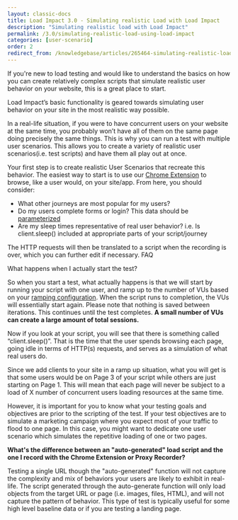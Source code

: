 ```yaml
---
layout: classic-docs
title: Load Impact 3.0 - Simulating realistic Load with Load Impact
description: "Simulating realistic load with Load Impact"
permalink: /3.0/simulating-realistic-load-using-load-impact
categories: [user-scenario]
order: 2
redirect_from: /knowledgebase/articles/265464-simulating-realistic-load-using-load-impact
---
```



If you're new to load testing and would like to understand the basics on how you can create relatively complex scripts that simulate realistic user behavior on your website, this is a great place to start.

Load Impact’s basic functionality is geared towards simulating user behavior on your site in the most realistic way possible.

In a real-life situation, if you were to have concurrent users on your website at the same time, you probably won’t have all of them on the same page doing precisely the same things. This is why you can run a test with multiple user scenarios. This allows you to create a variety of realistic user scenarios(i.e. test scripts) and have them all play out at once.

Your first step is to create realistic User Scenarios that recreate this behavior.  The easiest way to start is to use our [Chrome Extension](load-impact-chrome-extension) to browse, like a user would, on your site/app.  From here, you should consider:

- What other journeys are most popular for my users?
- Do my users complete forms or login? This data should be [parameterized](data-stores)
- Are my sleep times representative of real user behavior? i.e. Is client.sleep() included at appropriate parts of your script/journey


The HTTP requests will then be translated to a script when the recording is over, which you can further edit if necessary.
FAQ

What happens when I actually start the test?

So when you start a test, what actually happens is that we will start by running your script with one user, and ramp up to the number of VUs based on your [ramping configuration](ramping-configurations).  When the script runs to completion, the VUs will essentially start again.  Please note that nothing is saved between iterations. This continues until the test completes.  **A small number of VUs can create a large amount of total sessions.**

Now if you look at your script, you will see that there is something called “client.sleep()”. That is the time that the user spends browsing each page, going idle in terms of HTTP(s) requests, and serves as a simulation of what real users do.

Since we add clients to your site in a ramp up situation, what you will get is that some users would be on Page 3 of your script while others are just starting on Page 1. This will mean that each page will never be subject to a load of X number of concurrent users loading resources at the same time.

However, it is important for you to know what your testing goals and objectives are prior to the scripting of the test. If your test objectives are to simulate a marketing campaign where you expect most of your traffic to flood to one page. In this case, you might want to dedicate one user scenario which simulates the repetitive loading of one or two pages.


**What's the difference between an "auto-generated" load script and the one I record with the Chrome Extension or Proxy Recorder?**

Testing a single URL though the "auto-generated" function will not capture the complexity and mix of behaviors your users are likely to exhibit in real-life. The script generated through the auto-generate function will only load objects from the target URL or page (i.e. images, files, HTML), and will not capture the pattern of behavior. This type of test is typically useful for some high level baseline data or if you are testing a landing page.
